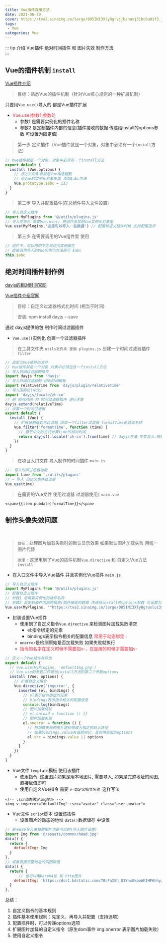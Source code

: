 ```yaml
---
title: Vue插件食用方法 
date: 2021-06-30
cover: https://tva2.sinaimg.cn/large/005INI3Xly8grvjjbanusj31hc0u01f3.jpg
tags:
 - Vue
categories: Vue
---
```


::: tip 介绍
Vue插件 绝对时间插件 和 图片失效 制作方法 <br>
:::

<!-- more -->

## Vue的插件机制 `install`

[Vue插件介绍](https://v3.cn.vuejs.org/guide/plugins.html#%E6%8F%92%E4%BB%B6)

> 目标：熟悉Vue的插件机制（针对Vue核心规则的一种扩展机制）

只要用`Vue.use()`导入的 都是Vue插件扩展

* <font color = #ff3040>Vue.use(参数1,参数2)</font>
  * 参数1 是需要实例化的插件名称
  * 参数2 是定制插件内部的信息(插件接收的数据 传递给install的options参数 可设置为固定值)

> 第一步 定义插件（Vue插件就是一个对象，对象中必须有一个`install`方法）

```js
// Vue插件就是一个对象，对象中必须有一个install方法
export default {
  install (Vue,options) {
    // 该方法的形参就是Vue构造函数 
    // 给Vue的实例化对象里面 添加$abc方法
    Vue.prototype.$abc = 123
  }
}
```

>第二步 导入并配置插件(在总组件导入文件设置)

```js
// 导入自定义插件
import MyPlugins from '@/utils/plugins.js'
// 导入完毕后 需要Vue.use() 把组件添加到Vue实例化对象里
Vue.use(MyPlugins,'这里可以导入一些数据') // 配置和定义插件时候 支持配置选项
```

>第三步 在需要调用的Vue组件里 使用

```js
// 组件中，可以用如下方式访问实例属性 
// 直接调用导入的Vue实例化方法即可 $abc
this.$abc
```

## 绝对时间插件制作例

[dayjs的相对时间官网](https://dayjs.fenxianglu.cn/category/plugin.html#%E7%9B%B8%E5%AF%B9%E6%97%B6%E9%97%B4)

[Vue插件介绍官网](https://v3.cn.vuejs.org/guide/plugins.html#%E6%8F%92%E4%BB%B6)

> 目标：自定义过滤器格式化时间 (相当于时间)
>
> 安装: npm install dayjs --save

通过 dayjs提供的包 制作时间过滤器插件

- `Vue.use()`实例化 创建一个过滤器插件

> 在工具文件夹 `utils文件夹 里面 plugins.js` 创建一个时间过滤器插件`filter`

```js
// 自定义Vue插件的文件
// Vue插件就是一个对象 对象中必须包含一个install方法
// 导入时间过滤器的插件
import dayjs from 'dayjs'
// 导入时间过滤器的 相对时间模板
import relativeTime from 'dayjs/plugin/relativeTime'
// 导入国际化(中文)
import 'dayjs/locale/zh-cn'
// 把 相对时间 和 时间过滤器插件 进行关联
dayjs.extend(relativeTime)
// 设置一个时间过滤器
export default {
  install (Vue) {
    // 扩展日期格式化过滤器 添加一个filter过滤器 formatTime是过滤名称
    Vue.filter('formatTime', function (time) {
      // 基于中文的方式计算time的相对时间
      return dayjs().locale('zh-cn').from(time) // dayjs方法.中文显示.格式化时间
    })
  }
}

```

> 在项目入口文件 导入制作的时间插件 `main.js`

```js
//~ 导入时间过滤器功能
import time from './utils/plugins'
// ~ 导入 自定义事件过滤器
Vue.use(time)
```

> 在需要的Vue文件 使用过滤器 过滤器使用`|` `main.vue`

```vue
<span>{{item.pubdate|formatTime}}</span>
```

## 制作头像失效问题

<br>

> `目标`：处理图片加载失败时的默认显示效果 如果默认图片加载失败 用统一图片代替
>
> `原理 `:  这里用到了Vue的插件机制`Vue.directive` 和 自定义Vue方法 `install`

* 在入口文件中导入Vue插件 并且实例化Vue插件 `main.js`

```js
// 导入自定义插件
import MyPlugins from '@/utils/plugins.js'
// 配置自定义插件
// 参数1 是需要实例化的插件名称
// 参数2 是定制插件内部的信息(插件接收的数据 传递给install的options参数 可设置为固定值)
Vue.use(MyPlugins, '"https://tva2.sinaimg.cn/large/005INI3Xly8grusluz3ruj30b40b4wfn.jpg"')
```

* 封装设置Vue插件 
  * 使用到了自定义指令`Vue.directive`  来检测图片加载失败清空
    * el:指令绑定的元素
    * bindings表示指令相关的配置信息 <font color = #ff3040>常用于动态绑定 `:`</font>
  * `onerror`是检测原始是否加载失败 如果失败就执行
  * <font color = #ff3040>指令的名字在定义时候不需要加v-，在是用的时候才需要加v-</font> 

```js
// 定义一个Vue插件并导出
export default {
  // Vue.use(MyPlugins, 'defaultImg.png')
  // Vue.use的参数二传递给install方法的第二个参数options
  install (Vue, options) {
    // 扩展自定义指令
    Vue.directive('imgerror', {
      inserted (el, bindings) {
        // el表示指令绑定的元素
        // bindings表示指令相关的配置信息
        console.log(bindings)
        // 图片加载成功
        // el.onload = function () {}
        // 图片加载失败
        el.onerror = function () {
          // 把加载失败的图片路径修改为指定的默认路径
          // 如果bindings.value有值就用它，否则用后面的options
          el.src = bindings.value || options
        }
      }
    })
  }
}

```

* Vue文件 `template`模板 使用该插件
  * 使用指令, 这里图片如果是用本地图片, 需要导入, 如果是完整地址的网图, 直接赋值即可
  * 使用自定义Vue指令 需要 `v-自定义指令名称 `这样写法

```vue
<!-- :scr动态绑定img地址 -->
<img v-imgerror="defaultImg" :src="avatar" class="user-avatar">
```

* Vue文件 `script`脚本 设置该插件
  * 设置图片的动态的地址 `data()`数据储存 中设置

```js
// 基于ES6导入单独的图片也是可以的(导入图片设置)
import Img from '@/assets/common/head.jpg'
data() {
  return {
    defaultImg: Img
  }
},
// 或者直接完整地址的网图赋值
data() {
  return {
      // 也可以用base64位 和 http图片
    defaultImg: 'https://dss1.bdstatic.com/70cFuXSh_Q1YnxGkpoWK1HF6hhy/it/u=2344451607,2404623174&fm=111&gp=0.jpg'
  }
},
```

总结：

1. 自定义指令的基本规则
2. 插件基本使用规则：先定义，再导入并配置（支持选项）
3. 配置插件时，可以传递options选项
4. 扩展图片加载的自定义指令（原生dom事件 img.onerror 表示图片加载失败）
5. 使用自定义指令